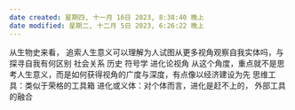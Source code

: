 ```yaml
---
date created: 星期四, 十一月 16日 2023, 8:38:40 晚上
date modified: 星期二, 十二月 5日 2023, 6:26:22 晚上
---
```

从生物史来看，
追索人生意义可以理解为人试图从更多视角观察自我实体吗，与探寻自我有何区别
	社会关系
	历史
	符号学
	进化论视角
从这个角度，重点就不是思考人生意义，而是如何获得视角的广度与深度，有点像以经济建设为先
	思维工具：类似于荣格的工具箱
	进化或义体：对个体而言，进化是赶不上的，
	外部工具的融合
